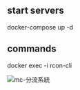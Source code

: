 ## start servers
docker-compose up -d

## commands
docker exec -i <ID> rcon-cli

![mc-分流系統](https://github.com/user-attachments/assets/2121deef-70d7-41fa-9947-bf40f5f80dbd)
